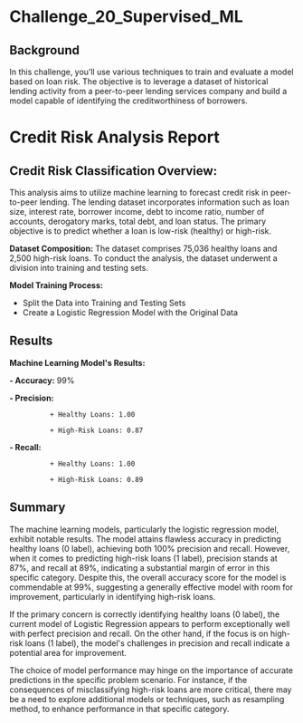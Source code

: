 # Challenge_20_Supervised_ML

## Background
In this challenge, you’ll use various techniques to train and evaluate a model based on loan risk. The objective is to leverage a dataset of historical lending activity from a peer-to-peer lending services company and build a model capable of identifying the creditworthiness of borrowers.


# Credit Risk Analysis Report

## Credit Risk Classification Overview:
This analysis aims to utilize machine learning to forecast credit risk in peer-to-peer lending. The lending dataset incorporates information such as loan size, interest rate, borrower income, debt to income ratio, number of accounts, derogatory marks, total debt, and loan status. The primary objective is to predict whether a loan is low-risk (healthy) or high-risk.

**Dataset Composition:**
The dataset comprises 75,036 healthy loans and 2,500 high-risk loans. To conduct the analysis, the dataset underwent a division into training and testing sets.

**Model Training Process:**
  - Split the Data into Training and Testing Sets
  - Create a Logistic Regression Model with the Original Data

## Results 
**Machine Learning Model's Results:**
  
  **- Accuracy:** 99%
  
  **- Precision:**
              
              + Healthy Loans: 1.00
              
              + High-Risk Loans: 0.87
              
  **- Recall:**
  
              + Healthy Loans: 1.00
              
              + High-Risk Loans: 0.89

## Summary 
The machine learning models, particularly the logistic regression model, exhibit notable results. The model attains flawless accuracy in predicting healthy loans (0 label), achieving both 100% precision and recall. However, when it comes to predicting high-risk loans (1 label), precision stands at 87%, and recall at 89%, indicating a substantial margin of error in this specific category. Despite this, the overall accuracy score for the model is commendable at 99%, suggesting a generally effective model with room for improvement, particularly in identifying high-risk loans.

If the primary concern is correctly identifying healthy loans (0 label), the current model of Logistic Regression appears to perform exceptionally well with perfect precision and recall. On the other hand, if the focus is on high-risk loans (1 label), the model's challenges in precision and recall indicate a potential area for improvement.

The choice of model performance may hinge on the importance of accurate predictions in the specific problem scenario. For instance, if the consequences of misclassifying high-risk loans are more critical, there may be a need to explore additional models or techniques, such as resampling method, to enhance performance in that specific category.






